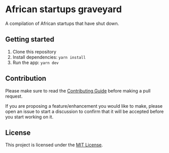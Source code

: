 # African startups graveyard

A compilation of African startups that have shut down.

## Getting started

1. Clone this repository
2. Install dependencies: `yarn install`
3. Run the app: `yarn dev`

## Contribution

Please make sure to read the [Contributing Guide](./CONTRIBUTION.md) before making a pull request.

If you are proposing a feature/enhancement you would like to make, please open an issue to start a discussion to confirm that it will be accepted before you start working on it.

## License

This project is licensed under the [MIT License](./LICENSE.md).
